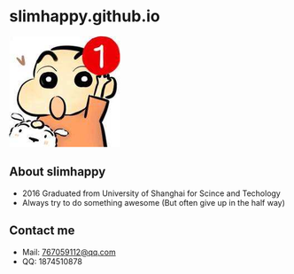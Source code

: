 # slimhappy.github.io
![alt tag](https://github.com/slimhappy/rubytest/raw/master/images/666.jpg)  
## About slimhappy
* 2016 Graduated from University of Shanghai for Scince and Techology
* Always try to do something awesome (But often give up in the half way)

## Contact me
* Mail: 767059112@qq.com
* QQ: 1874510878
